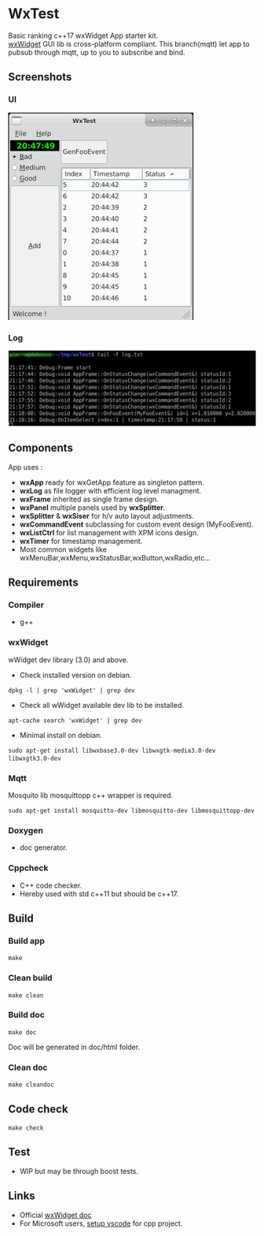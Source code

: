 # WxTest

Basic ranking c++17 wxWidget App starter kit.  
[wxWidget](https://www.wxwidgets.org/) GUI lib is cross-platform compliant.
This branch(mqtt) let app to pubsub through mqtt, up to you to subscribe and bind.  

## Screenshots

### UI
![ui](doc/assets/img/screenshot_ui.jpg)

### Log
![log](doc/assets/img/screenshot_log.jpg)

## Components

App uses :

* **wxApp** ready for wxGetApp feature as singleton pattern.
* **wxLog** as file logger with efficient log level managment.
* **wxFrame** inherited as single frame design.
* **wxPanel** multiple panels used by **wxSplitter**.
* **wxSplitter** & **wxSiser** for h/v auto layout adjustments.
* **wxCommandEvent** subclassing for custom event design (MyFooEvent).
* **wxListCtrl** for list management with XPM icons design.
* **wxTimer** for timestamp management.
* Most common widgets like wxMenuBar,wxMenu,wxStatusBar,wxButton,wxRadio,etc... 

## Requirements

### Compiler
* g++

### wxWidget
wWidget dev library (3.0) and above.
* Check installed version on debian.

```
dpkg -l | grep 'wxWidget' | grep dev
```

* Check all wWidget available dev lib to be installed.

```
apt-cache search 'wxWidget' | grep dev
```

* Minimal install on debian.

```
sudo apt-get install libwxbase3.0-dev libwxgtk-media3.0-dev libwxgtk3.0-dev  
```

### Mqtt

Mosquito lib mosquittopp c++ wrapper is required.
```
sudo apt-get install mosquitto-dev libmosquitto-dev libmosquittopp-dev
```

### Doxygen 
* doc generator.

### Cppcheck 
* C++ code checker.  
* Hereby used with std c++11 but should be c++17.  

## Build

### Build app

```
make
```

### Clean build

```
make clean
```

### Build doc

```
make doc
```
Doc will be generated in doc/html folder.

### Clean doc

```
make cleandoc
```

## Code check

```
make check
```

## Test

* WIP but may be through boost tests.

## Links

* Official [wxWidget doc](https://docs.wxwidgets.org/3.0/)
* For Microsoft users, [setup vscode](https://stackoverflow.com/questions/30269449/how-do-i-set-up-visual-studio-code-to-compile-c-code) for cpp project.
